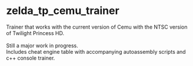 # zelda_tp_cemu_trainer
Trainer that works with the current version of Cemu with the NTSC version of Twilight Princess HD.
<br>
<br>
Still a major work in progress. 
<br>
Includes cheat engine table with accompanying autoassembly scripts and c++ console trainer.
<br>
